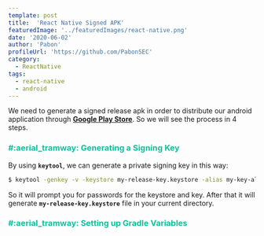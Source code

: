 ```yaml
---
template: post
title:  'React Native Signed APK'
featuredImage: '../featuredImages/react-native.png'
date: '2020-06-02'
author: 'Pabon'
profileUrl: 'https://github.com/PabonSEC'
category:
  - ReactNative
tags: 
  - react-native
  - android
---
```


We need to generate a signed release apk in order to distribute our android application through **[Google Play Store](https://play.google.com/store)**. So we will see the process in 4 steps.

<h3 style="color: #1abc9c">#:aerial_tramway: Generating a Signing Key</h3>

By using **`keytool`**, we can generate a private signing key in this way:

```bash
$ keytool -genkey -v -keystore my-release-key.keystore -alias my-key-alias -keyalg RSA -keysize 2048 -validity 10000
```

So it will prompt you for passwords for the keystore and key. After that it will generate **`my-release-key.keystore`** file in your current directory.

<h3 style="color: #1abc9c">#:aerial_tramway: Setting up Gradle Variables</h3>

